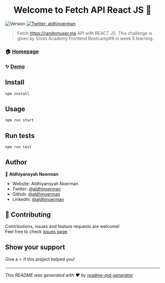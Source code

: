 <h1 align="center">Welcome to Fetch API React JS 👋</h1>
<p>
  <img alt="Version" src="https://img.shields.io/badge/version-0.1.0-blue.svg?cacheSeconds=2592000" />
  <a href="https://twitter.com/aldhinoerman" target="_blank">
    <img alt="Twitter: aldhinoerman" src="https://img.shields.io/twitter/follow/aldhinoerman.svg?style=social" />
  </a>
</p>

> Fetch https://randomuser.me API with REACT JS. This challenge is given by Glints Academy Frontend Bootcamp#9 in week 5 learning.

### 🏠 [Homepage](ttps://aldhinoerman.github.io/fetch-api)

### ✨ [Demo](https://aldhinoerman.github.io/fetch-api)

## Install

```sh
npm install
```

## Usage

```sh
npm run start
```

## Run tests

```sh
npm run test
```

## Author

👤 **Aldhiyansyah Noerman**

* Website: Aldhiyansyah Noerman
* Twitter: [@aldhinoerman](https://twitter.com/aldhinoerman)
* Github: [@aldhinoerman](https://github.com/aldhinoerman)
* LinkedIn: [@aldhinoerman](https://linkedin.com/in/aldhinoerman)

## 🤝 Contributing

Contributions, issues and feature requests are welcome!<br />Feel free to check [issues page](https://github.com/aldhinoerman/fetch-api/issues). 

## Show your support

Give a ⭐️ if this project helped you!

***
_This README was generated with ❤️ by [readme-md-generator](https://github.com/kefranabg/readme-md-generator)_